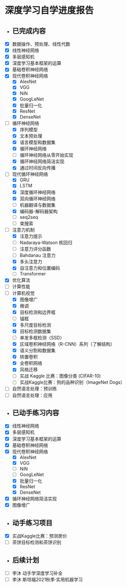深度学习自学进度报告
===================
- ## 已完成内容 ##
- [x] 数据操作、预处理、线性代数
- [x] 线性神经网络
- [x] 多层感知机
- [x] 深度学习基本框架的运算
- [x] 基础卷积神经网络
- [x] 现代卷积神经网络
    - [x] AlexNet
    - [x] VGG
    - [x] NiN
    - [x] GoogLeNet
    - [x] 批量归一化
    - [x] ResNet
    - [x] DenseNet
- [ ] 循环神经网络
    - [x] 序列模型
    - [x] 文本预处理
    - [x] 语言模型和数据集
    - [x] 循环神经网络
    - [ ] 循环神经网络从零开始实现
    - [x] 循环神经网络简洁实现
    - [x] 通过时间反向传播
 - [ ] 现代循环神经网络
    - [x] GRU
    - [x] LSTM
    - [x] 深度循环神经网络
    - [x] 双向循环神经网络
    - [ ] 机器翻译与数据集
    - [x] 编码器-解码器架构
    - [ ] seq2seq
    - [ ] 束搜索
 - [ ] 注意力机制
    - [x] 注意力提示
    - [ ] Nadaraya-Watson 核回归
    - [ ] 注意力评分函数
    - [ ] Bahdanau 注意力
    - [x] 多头注意力
    - [x] 自注意力和位置编码
    - [ ] Transformer
 - [x] 优化算法
 - [ ] 计算性能
 - [ ] 计算机视觉
    - [x] 图像增广
    - [x] 微调
    - [x] 目标检测和边界框
    - [ ] 锚框
    - [x] 多尺度目标检测
    - [x] 目标检测数据集
    - [ ] 单发多框检测（SSD）
    - [x] 区域卷积神经网络（R-CNN）系列（了解结构）
    - [x] 语义分割和数据集
    - [x] 转置卷积
    - [x] 全卷积网络
    - [x] 风格迁移
    - [ ] 实战 Kaggle 比赛：图像分类 (CIFAR-10)
    - [ ] 实战Kaggle比赛：狗的品种识别（ImageNet Dogs）
 - [ ] 自然语言处理：预训练
 - [ ] 自然语言处理：应用

- ## 已动手练习内容 ##
- [x] 线性神经网络
- [x] 多层感知机
- [x] 深度学习基本框架的运算
- [x] 基础卷积神经网络
- [x] 现代卷积神经网络
    - [x] AlexNet
    - [x] VGG
    - [ ] NiN
    - [ ] GoogLeNet
    - [x] 批量归一化
    - [x] ResNet
    - [x] DenseNet
- [x] 循环神经网络简洁实现
- [x] 图像增广

- ## 动手练习项目 ##
- [x] 实战Kaggle比赛：预测房价
- [ ] 茶饼目标检测和茶饼识别

- ## 后续计划 ##
- [ ] 李沐 动手学深度学习补全
- [ ] 李沐 斯坦福2021秋季·实用机器学习
